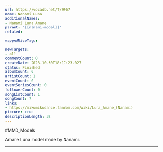 ```yaml
---
url: https://vocadb.net/T/9967
name: Nanami Luna
additionalNames: 
- Nanami Luna Amane
parent: "[[nanami-model]]"
related:

mappedNicoTags:

newTargets:
- all
commentCount: 0
createDate: 2023-10-30T18:17:23.027
status: Finished
albumCount: 0
artistCount: 1
eventCount: 0
eventSeriesCount: 0
followerCount: 0
songListCount: 1
songCount: 7
links: 
- https://mikumikudance.fandom.com/wiki/Luna_Amane_(Nanami)
picture: true
descriptionLength: 32
---
```


#MMD_Models

Amane Luna model made by Nanami.

---

